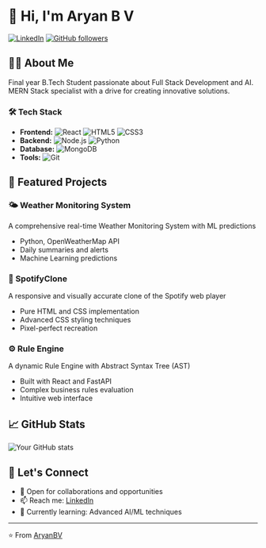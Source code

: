 # 👋 Hi, I'm Aryan B V

[![LinkedIn](https://img.shields.io/badge/LinkedIn-Connect-blue.svg?style=for-the-badge&logo=linkedin)](https://www.linkedin.com/in/aryan-b-v-78aa63246/)
[![GitHub followers](https://img.shields.io/github/followers/AryanBV?style=for-the-badge&logo=github)](https://github.com/AryanBV?tab=followers)

## 👨‍💻 About Me
Final year B.Tech Student passionate about Full Stack Development and AI. MERN Stack specialist with a drive for creating innovative solutions.

### 🛠️ Tech Stack
- **Frontend:** ![React](https://img.shields.io/badge/React-20232A?style=flat&logo=react&logoColor=61DAFB) ![HTML5](https://img.shields.io/badge/HTML5-E34F26?style=flat&logo=html5&logoColor=white) ![CSS3](https://img.shields.io/badge/CSS3-1572B6?style=flat&logo=css3&logoColor=white)
- **Backend:** ![Node.js](https://img.shields.io/badge/Node.js-43853D?style=flat&logo=node.js&logoColor=white) ![Python](https://img.shields.io/badge/Python-3776AB?style=flat&logo=python&logoColor=white)
- **Database:** ![MongoDB](https://img.shields.io/badge/MongoDB-4EA94B?style=flat&logo=mongodb&logoColor=white)
- **Tools:** ![Git](https://img.shields.io/badge/Git-F05032?style=flat&logo=git&logoColor=white)

## 🎯 Featured Projects

### 🌤️ Weather Monitoring System
A comprehensive real-time Weather Monitoring System with ML predictions
- Python, OpenWeatherMap API
- Daily summaries and alerts
- Machine Learning predictions

### 🎵 SpotifyClone
A responsive and visually accurate clone of the Spotify web player
- Pure HTML and CSS implementation
- Advanced CSS styling techniques
- Pixel-perfect recreation

### ⚙️ Rule Engine
A dynamic Rule Engine with Abstract Syntax Tree (AST)
- Built with React and FastAPI
- Complex business rules evaluation
- Intuitive web interface

## 📈 GitHub Stats
![Your GitHub stats](https://github-readme-stats.vercel.app/api?username=AryanBV&show_icons=true&theme=dark)

## 🤝 Let's Connect
- 💼 Open for collaborations and opportunities
- 📫 Reach me: [LinkedIn](https://www.linkedin.com/in/aryan-b-v-78aa63246/)
- 🌱 Currently learning: Advanced AI/ML techniques

---
⭐️ From [AryanBV](https://github.com/AryanBV)
